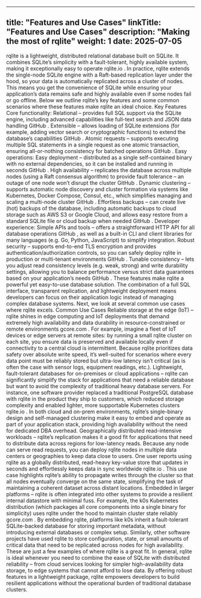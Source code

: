 
---
title: "Features and Use Cases"
linkTitle: "Features and Use Cases"
description: "Making the most of rqlite"
weight: 1
date: 2025-07-05
---

rqlite is a lightweight, distributed relational database built on SQLite. It combines SQLite’s simplicity with a fault-tolerant, highly available system, making it exceptionally easy to operate
rqlite.io
. In practice, rqlite extends the single-node SQLite engine with a Raft-based replication layer under the hood, so your data is automatically replicated across a cluster of nodes. This means you get the convenience of SQLite while ensuring your application’s data remains safe and highly available even if some nodes fail or go offline. Below we outline rqlite’s key features and some common scenarios where these features make rqlite an ideal choice.
Key Features
Core functionality:
Relational – provides full SQL support via the SQLite engine, including advanced capabilities like full-text search and JSON data handling
GitHub
.
Extensible – allows loading of SQLite extensions (for example, adding vector search or cryptographic functions) to extend the database’s capabilities
GitHub
.
Atomic requests – supports executing multiple SQL statements in a single request as one atomic transaction, ensuring all-or-nothing consistency for batched operations
GitHub
.
Easy operations:
Easy deployment – distributed as a single self-contained binary with no external dependencies, so it can be installed and running in seconds
GitHub
.
High availability – replicates the database across multiple nodes (using a Raft consensus algorithm) to provide fault tolerance – an outage of one node won’t disrupt the cluster
GitHub
.
Dynamic clustering – supports automatic node discovery and cluster formation via systems like Kubernetes, Docker Compose, Consul, etc., which simplifies managing and scaling a multi-node cluster
GitHub
.
Effortless backups – can create live (hot) backups of the database, including automatic backups to cloud storage such as AWS S3 or Google Cloud, and allows easy restore from a standard SQLite file or cloud backup when needed
GitHub
.
Developer experience:
Simple APIs and tools – offers a straightforward HTTP API for all database operations
GitHub
, as well as a built-in CLI and client libraries for many languages (e.g. Go, Python, JavaScript) to simplify integration.
Robust security – supports end-to-end TLS encryption and provides authentication/authorization controls, so you can safely deploy rqlite in production or multi-tenant environments
GitHub
.
Tunable consistency – lets you adjust read consistency levels (e.g. weak, strong) and write durability settings, allowing you to balance performance versus strict data guarantees based on your application’s needs
GitHub
.
These features make rqlite a powerful yet easy-to-use database solution. The combination of a full SQL interface, transparent replication, and lightweight deployment means developers can focus on their application logic instead of managing complex database systems. Next, we look at several common use cases where rqlite excels.
Common Use Cases
Reliable storage at the edge (IoT) – rqlite shines in edge computing and IoT deployments that demand extremely high availability and data durability in resource-constrained or remote environments
gcore.com
. For example, imagine a fleet of IoT devices or edge servers at remote sites: by running a small rqlite cluster on each site, you ensure data is preserved and available locally even if connectivity to a central cloud is intermittent. Because rqlite prioritizes data safety over absolute write speed, it’s well-suited for scenarios where every data point must be reliably stored but ultra-low latency isn’t critical (as is often the case with sensor logs, equipment readings, etc.).
Lightweight, fault-tolerant databases for on-premises or cloud applications – rqlite can significantly simplify the stack for applications that need a reliable database but want to avoid the complexity of traditional heavy database servers. For instance, one software provider replaced a traditional PostgreSQL database with rqlite in the product they ship to customers, which reduced storage complexity and enabled lighter, more supportable Kubernetes clusters
rqlite.io
. In both cloud and on-prem environments, rqlite’s single-binary design and self-managed clustering make it easy to embed and operate as part of your application stack, providing high availability without the need for dedicated DBA overhead.
Geographically distributed read-intensive workloads – rqlite’s replication makes it a good fit for applications that need to distribute data across regions for low-latency reads. Because any node can serve read requests, you can deploy rqlite nodes in multiple data centers or geographies to keep data close to users. One user reports using rqlite as a globally distributed, read-heavy key-value store that updates in seconds and effortlessly keeps data in sync worldwide
rqlite.io
. This use case highlights rqlite’s ability to propagate writes through the cluster so that all nodes eventually converge on the same state, simplifying the task of maintaining a coherent dataset across distant locations.
Embedded in larger platforms – rqlite is often integrated into other systems to provide a resilient internal datastore with minimal fuss. For example, the k0s Kubernetes distribution (which packages all core components into a single binary for simplicity) uses rqlite under the hood to maintain cluster state reliably
gcore.com
. By embedding rqlite, platforms like k0s inherit a fault-tolerant SQLite-backed database for storing important metadata, without introducing external databases or complex setup. Similarly, other software projects have used rqlite to store configuration, state, or small amounts of critical data that need to be replicated across nodes for high availability.
These are just a few examples of where rqlite is a great fit. In general, rqlite is ideal whenever you need to combine the ease of SQLite with distributed reliability – from cloud services looking for simpler high-availability data storage, to edge systems that cannot afford to lose data. By offering robust features in a lightweight package, rqlite empowers developers to build resilient applications without the operational burden of traditional database clusters.
